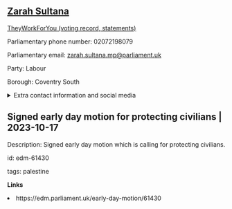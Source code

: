 ## <a href="https://members.parliament.uk/member/4786/contact">Zarah Sultana</a>

<a href="https://www.theyworkforyou.com/mp/25909/zarah_sultana/coventry_south">TheyWorkForYou (voting record, statements)</a> 

Parliamentary phone number: 02072198079 

Parliamentary email: zarah.sultana.mp@parliament.uk 

Party: Labour 

Borough: Coventry South 

<details><summary>Extra contact information and social media</summary> 
<li>Website: https://zarahsultana.com</li>
<li>Twitter: https://twitter.com/zarahsultana</li>
<li>Constituency office phone number: 02072198079</li>
<li>Constituency office email: coventrysouth@parliament.uk</li>
<li>Facebook: https://www.facebook.com/ZarahSultanaMP</li>
<li>Instagram: https://www.instagram.com/zarahsultanamp</li>
<li>Youtube:</li>
<li>Linkedin:</li>
<li>Government department phone number:</li>
<li>Government department email:</li>
<li>Threads:</li>
<li>Party office phone number:</li>
<li>Party office email:</li>
<li>Tiktok: https://www.tiktok.com/@zarahsultanamp</li>
</details>

## Signed early day motion for protecting civilians | 2023-10-17

Description: Signed early day motion which is calling for protecting civilians. 
 
id: edm-61430 

tags: palestine 

**Links** 
 <li>https://edm.parliament.uk/early-day-motion/61430</li>
